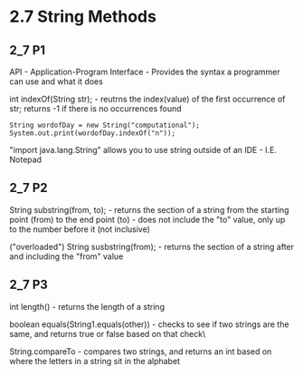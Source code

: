 # 2.7 String Methods
## 2_7 P1
API - Application-Program Interface - Provides the syntax a programmer can use and what it does

int indexOf(String str); - reutrns the index(value) of the first occurrence of str; returns -1 if there is no occurrences found

```
String wordofDay = new String("computational");
System.out.print(wordofDay.indexOf("n"));
```

"import java.lang.String" allows you to use string outside of an IDE - I.E. Notepad

## 2_7 P2
String substring(from, to); - returns the section of a string from the starting point (from) to the end point (to) - does not include the "to" value, only up to the number before it (not inclusive)

("overloaded") String susbstring(from); - returns the section of a string after and including the "from" value

## 2_7 P3
int length() - returns the length of a string

boolean equals(String1.equals(other)) - checks to see if two strings are the same, and returns true or false based on that check\

String.compareTo - compares two strings, and returns an int based on where the letters in a string sit in the alphabet



